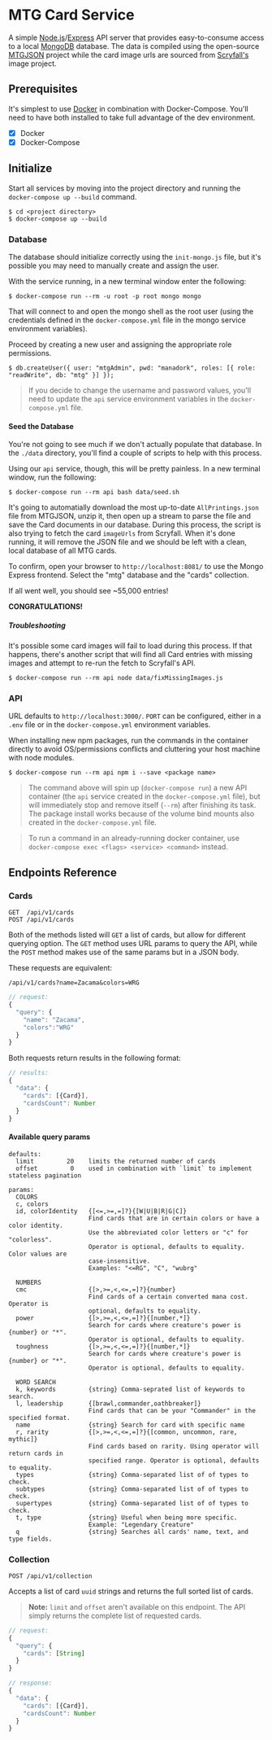 # MTG Card Service
A simple [Node.js](https://nodejs.org/)/[Express](http://expressjs.com/) API server that provides easy-to-consume access to a local [MongoDB](https://www.mongodb.com/) database. The data is compiled using the open-source [MTGJSON](https://mtgjson.com/) project while the card image urls are sourced from [Scryfall's](https://scryfall.com/docs/api/images) image project.

## Prerequisites
It's simplest to use [Docker](https://www.docker.com/) in combination with Docker-Compose. You'll need to have both installed to take full advantage of the dev environment.

* [x] Docker
* [x] Docker-Compose

## Initialize
Start all services by moving into the project directory and running the `docker-compose up --build` command.

```
$ cd <project directory>
$ docker-compose up --build
```

### **Database**
The database should initialize correctly using the `init-mongo.js` file, but it's possible you may need to manually create and assign the user.

With the service running, in a new terminal window enter the following:

```
$ docker-compose run --rm -u root -p root mongo mongo
```

That will connect to and open the mongo shell as the root user (using the credentials defined in the `docker-compose.yml` file in the mongo service environment variables).

Proceed by creating a new user and assigning the appropriate role permissions.

```
$ db.createUser({ user: "mtgAdmin", pwd: "manadork", roles: [{ role: "readWrite", db: "mtg" }] });
```

> If you decide to change the username and password values, you'll need to update the `api` service environment variables in the `docker-compose.yml` file.

#### **Seed the Database**
You're not going to see much if we don't actually populate that database. In the `./data` directory, you'll find a couple of scripts to help with this process.

Using our `api` service, though, this will be pretty painless. In a new terminal window, run the following:

```
$ docker-compose run --rm api bash data/seed.sh
```

It's going to automatially download the most up-to-date `AllPrintings.json` file from MTGJSON, unzip it, then open up a stream to parse the file and save the Card documents in our database. During this process, the script is also trying to fetch the card `imageUrls` from Scryfall. When it's done running, it will remove the JSON file and we should be left with a clean, local database of all MTG cards.

To confirm, open your browser to `http://localhost:8081/` to use the Mongo Express frontend. Select the "mtg" database and the "cards" collection.

If all went well, you should see ~55,000 entries!

**CONGRATULATIONS!**

##### Troubleshooting
It's possible some card images will fail to load during this process. If that happens, there's another script that will find all Card entries with missing images and attempt to re-run the fetch to Scryfall's API.

```
$ docker-compose run --rm api node data/fixMissingImages.js
```

### **API**
URL defaults to `http://localhost:3000/`. `PORT` can be configured, either in a `.env` file or in the `docker-compose.yml` environment variables.

When installing new npm packages, run the commands in the container directly to avoid OS/permissions conflicts and cluttering your host machine with node modules.

```
$ docker-compose run --rm api npm i --save <package name>
```

> The command above will spin up (`docker-compose run`) a new API container (the `api` service created in the `docker-compose.yml` file), but will immediately stop and remove itself (`--rm`) after finishing its task. The package install works because of the volume bind mounts also created in the `docker-compose.yml` file.

> To run a command in an already-running docker container, use `docker-compose exec <flags> <service> <command>` instead.

## Endpoints Reference
### Cards
```
GET  /api/v1/cards
POST /api/v1/cards
```

Both of the methods listed will `GET` a list of cards, but allow for different querying option. The `GET` method uses URL params to query the API, while the `POST` method makes use of the same params but in a JSON body.

These requests are equivalent:

```
/api/v1/cards?name=Zacama&colors=WRG
```

```js
// request:
{
  "query": {
    "name": "Zacama",
    "colors":"WRG"
  }
}
```
Both requests return results in the following format:
```js
// results:
{
  "data": {
    "cards": [{Card}],
    "cardsCount": Number
  }
}
```

#### **Available query params**
```
defaults:
  limit         20    limits the returned number of cards
  offset         0    used in combination with `limit` to implement stateless pagination

params:
  COLORS
  c, colors
  id, colorIdentity   {[<=,>=,=]?}{[W|U|B|R|G|C]}
                      Find cards that are in certain colors or have a color identity.
                      Use the abbreviated color letters or "c" for "colorless".
                      Operator is optional, defaults to equality. Color values are
                      case-insensitive.
                      Examples: "<=RG", "C", "wubrg"
  
  NUMBERS
  cmc                 {[>,>=,<,<=,=]?}{number}
                      Find cards of a certain converted mana cost. Operator is 
                      optional, defaults to equality.
  power               {[>,>=,<,<=,=]?}{[number,*]}
                      Search for cards where creature's power is {number} or "*".
                      Operator is optional, defaults to equality.
  toughness           {[>,>=,<,<=,=]?}{[number,*]}
                      Search for cards where creature's power is {number} or "*".
                      Operator is optional, defaults to equality.

  WORD SEARCH
  k, keywords         {string} Comma-seprated list of keywords to search.
  l, leadership       {[brawl,commander,oathbreaker]}
                      Find cards that can be your "Commander" in the specified format.
  name                {string} Search for card with specific name
  r, rarity           {[>,>=,<,<=,=]?}{[common, uncommon, rare, mythic]}
                      Find cards based on rarity. Using operator will return cards in
                      specified range. Operator is optional, defaults to equality.
  types               {string} Comma-separated list of of types to check.
  subtypes            {string} Comma-separated list of of types to check.
  supertypes          {string} Comma-separated list of of types to check.
  t, type             {string} Useful when being more specific.
                      Example: "Legendary Creature"
  q                   {string} Searches all cards' name, text, and type fields.
```

### Collection
```
POST /api/v1/collection
```

Accepts a list of card `uuid` strings and returns the full sorted list of cards.

> **Note:** `limit` and `offset` aren't available on this endpoint. The API simply returns the complete list of requested cards.

```js
// request:
{
  "query": {
    "cards": [String]
  }
}
```

```js
// response:
{
  "data": {
    "cards": [{Card}],
    "cardsCount": Number
  }
}
```